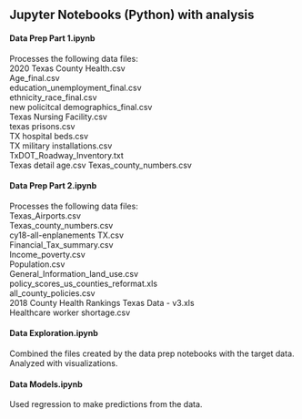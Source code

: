 ## Jupyter Notebooks (Python) with analysis 

#### Data Prep Part 1.ipynb
Processes the following data files:  
2020 Texas County Health.csv  
Age_final.csv  
education_unemployment_final.csv  
ethnicity_race_final.csv  
new policitcal demographics_final.csv  
Texas Nursing Facility.csv  
texas prisons.csv  
TX hospital beds.csv  
TX military installations.csv  
TxDOT_Roadway_Inventory.txt  
Texas detail age.csv
Texas_county_numbers.csv
#### Data Prep Part 2.ipynb
Processes the following data files:  
Texas_Airports.csv  
Texas_county_numbers.csv  
cy18-all-enplanements TX.csv  
Financial_Tax_summary.csv  
Income_poverty.csv  
Population.csv  
General_Information_land_use.csv  
policy_scores_us_counties_reformat.xls  
all_county_policies.csv  
2018 County Health Rankings Texas Data - v3.xls  
Healthcare worker shortage.csv  
#### Data Exploration.ipynb
Combined the files created by the data prep notebooks with the target data.  Analyzed with visualizations.
#### Data Models.ipynb
Used regression to make predictions from the data.
